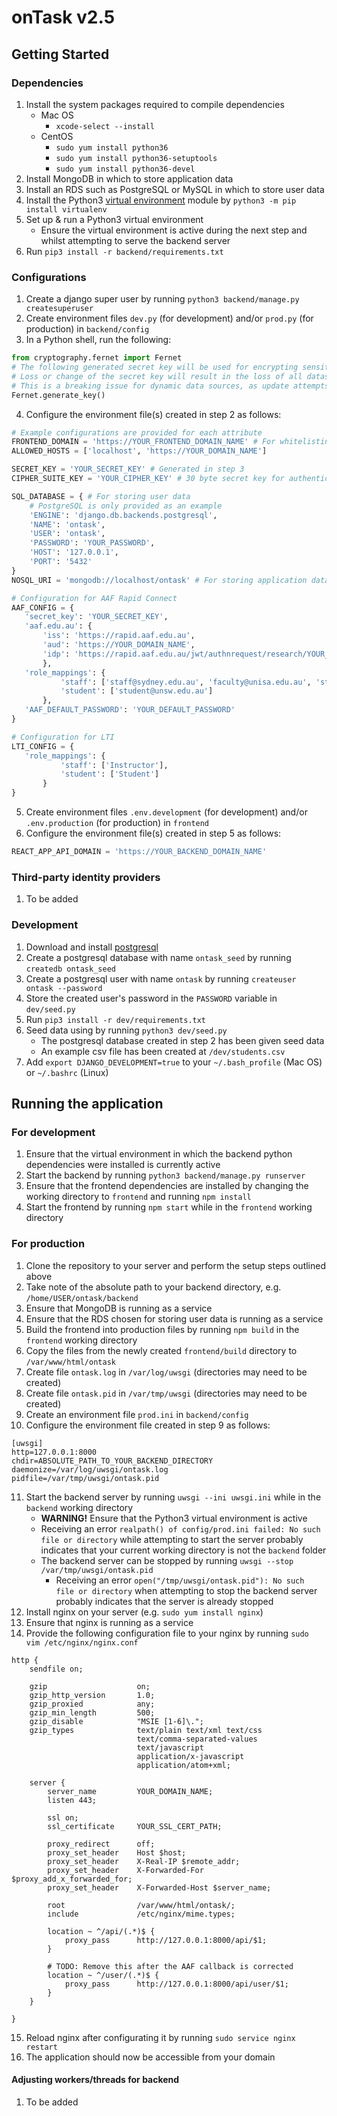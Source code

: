 # onTask v2.5

## Getting Started
### Dependencies
1. Install the system packages required to compile dependencies
    - Mac OS
        - `xcode-select --install`
    - CentOS 
        - `sudo yum install python36`
        - `sudo yum install python36-setuptools`
        - `sudo yum install python36-devel`
2. Install MongoDB in which to store application data
3. Install an RDS such as PostgreSQL or MySQL in which to store user data
4. Install the Python3 [virtual environment](https://packaging.python.org/guides/installing-using-pip-and-virtualenv/) module by `python3 -m pip install virtualenv`
5. Set up & run a Python3 virtual environment
    - Ensure the virtual environment is active during the next step and whilst attempting to serve the backend server
6. Run `pip3 install -r backend/requirements.txt`

### Configurations
1. Create a django super user by running `python3 backend/manage.py createsuperuser`
2. Create environment files `dev.py` (for development) and/or `prod.py` (for production) in `backend/config`
3. In a Python shell, run the following:
```python
from cryptography.fernet import Fernet
# The following generated secret key will be used for encrypting sensitive data
# Loss or change of the secret key will result in the loss of all datasource passwords
# This is a breaking issue for dynamic data sources, as update attempts will fail
Fernet.generate_key()
```
4. Configure the environment file(s) created in step 2 as follows:
```python
# Example configurations are provided for each attribute
FRONTEND_DOMAIN = 'https://YOUR_FRONTEND_DOMAIN_NAME' # For whitelisting CORS and authentication
ALLOWED_HOSTS = ['localhost', 'https://YOUR_DOMAIN_NAME']

SECRET_KEY = 'YOUR_SECRET_KEY' # Generated in step 3
CIPHER_SUITE_KEY = 'YOUR_CIPHER_KEY' # 30 byte secret key for authenticating users from third party IDPs

SQL_DATABASE = { # For storing user data
    # PostgreSQL is only provided as an example
    'ENGINE': 'django.db.backends.postgresql',
    'NAME': 'ontask',
    'USER': 'ontask',
    'PASSWORD': 'YOUR_PASSWORD',
    'HOST': '127.0.0.1',
    'PORT': '5432'
}
NOSQL_URI = 'mongodb://localhost/ontask' # For storing application data

# Configuration for AAF Rapid Connect
AAF_CONFIG = {
   'secret_key': 'YOUR_SECRET_KEY',
   'aaf.edu.au': {
       'iss': 'https://rapid.aaf.edu.au',
       'aud': 'https://YOUR_DOMAIN_NAME',
       'idp': 'https://rapid.aaf.edu.au/jwt/authnrequest/research/YOUR_REQUEST_ID'
       },
   'role_mappings': {
           'staff': ['staff@sydney.edu.au', 'faculty@unisa.edu.au', 'staff@unsw.edu.au'],
           'student': ['student@unsw.edu.au']
       },
   'AAF_DEFAULT_PASSWORD': 'YOUR_DEFAULT_PASSWORD'
}

# Configuration for LTI
LTI_CONFIG = {
   'role_mappings': {
           'staff': ['Instructor'],
           'student': ['Student']
       }
}
```
5. Create environment files `.env.development` (for development) and/or `.env.production` (for production) in `frontend`
6. Configure the environment file(s) created in step 5 as follows:
```javascript
REACT_APP_API_DOMAIN = 'https://YOUR_BACKEND_DOMAIN_NAME'
```

### Third-party identity providers
1. To be added

### Development
1. Download and install [postgresql](https://www.postgresql.org/)
2. Create a postgresql database with name `ontask_seed` by running `createdb ontask_seed`
3. Create a postgresql user with name `ontask` by running `createuser ontask --password`
4. Store the created user's password in the `PASSWORD` variable in `dev/seed.py`
5. Run `pip3 install -r dev/requirements.txt`
6. Seed data using by running `python3 dev/seed.py`
    - The postgresql database created in step 2 has been given seed data
    - An example csv file has been created at `/dev/students.csv`
7. Add `export DJANGO_DEVELOPMENT=true` to your `~/.bash_profile` (Mac OS) or `~/.bashrc` (Linux)

## Running the application
### For development
1. Ensure that the virtual environment in which the backend python dependencies were installed is currently active
2. Start the backend by running `python3 backend/manage.py runserver`
3. Ensure that the frontend dependencies are installed by changing the working directory to `frontend` and running `npm install`
4. Start the frontend by running `npm start` while in the `frontend` working directory

### For production
1. Clone the repository to your server and perform the setup steps outlined above
2. Take note of the absolute path to your backend directory, e.g. `/home/USER/ontask/backend`
3. Ensure that MongoDB is running as a service
4. Ensure that the RDS chosen for storing user data is running as a service
5. Build the frontend into production files by running `npm build` in the `frontend` working directory
6. Copy the files from the newly created `frontend/build` directory to `/var/www/html/ontask`
7. Create file `ontask.log` in `/var/log/uwsgi` (directories may need to be created)
8. Create file `ontask.pid` in `/var/tmp/uwsgi` (directories may need to be created)
9. Create an environment file `prod.ini` in `backend/config`
10. Configure the environment file created in step 9 as follows:
```
[uwsgi]
http=127.0.0.1:8000
chdir=ABSOLUTE_PATH_TO_YOUR_BACKEND_DIRECTORY
daemonize=/var/log/uwsgi/ontask.log
pidfile=/var/tmp/uwsgi/ontask.pid
```
11. Start the backend server by running `uwsgi --ini uwsgi.ini` while in the `backend` working directory
    - **WARNING!** Ensure that the Python3 virtual environment is active
    - Receiving an error `realpath() of config/prod.ini failed: No such file or directory` while attempting to start the server probably indicates that your current working directory is not the `backend` folder
    - The backend server can be stopped by running `uwsgi --stop /var/tmp/uwsgi/ontask.pid`
        - Receiving an error `open("/tmp/uwsgi/ontask.pid"): No such file or directory` when attempting to stop the backend server probably indicates that the server is already stopped
12. Install nginx on your server (e.g. `sudo yum install nginx`)
13. Ensure that nginx is running as a service
14. Provide the following configuration file to your nginx by running `sudo vim /etc/nginx/nginx.conf`
```
http {
    sendfile on;

    gzip                    on;
    gzip_http_version       1.0;
    gzip_proxied            any;
    gzip_min_length         500;
    gzip_disable            "MSIE [1-6]\.";
    gzip_types              text/plain text/xml text/css
                            text/comma-separated-values
                            text/javascript
                            application/x-javascript
                            application/atom+xml;

    server {
        server_name         YOUR_DOMAIN_NAME;
        listen 443;

        ssl on;
        ssl_certificate     YOUR_SSL_CERT_PATH;
                    
        proxy_redirect      off;
        proxy_set_header    Host $host;
        proxy_set_header    X-Real-IP $remote_addr;
        proxy_set_header    X-Forwarded-For $proxy_add_x_forwarded_for;
        proxy_set_header    X-Forwarded-Host $server_name;

        root                /var/www/html/ontask/;
        include             /etc/nginx/mime.types;

        location ~ ^/api/(.*)$ {
            proxy_pass      http://127.0.0.1:8000/api/$1;
        }

        # TODO: Remove this after the AAF callback is corrected
        location ~ ^/user/(.*)$ {
            proxy_pass      http://127.0.0.1:8000/api/user/$1;
        }
    }

}
```
15. Reload nginx after configurating it by running `sudo service nginx restart`
16. The application should now be accessible from your domain

#### Adjusting workers/threads for backend
1. To be added 